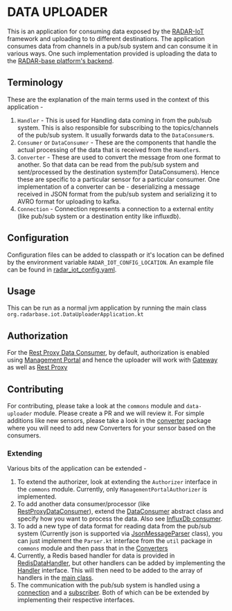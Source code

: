 # DATA UPLOADER
This is an application for consuming data exposed by the [RADAR-IoT](https://github.com/RADAR-base/RADAR-IoT) framework and uploading to to different destinations.
The application consumes data from channels in a pub/sub system and can consume it in various ways. One such implementation provided is uploading the data to the [RADAR-base platform's backend](https://github.com/RADAR-base/RADAR-Docker).

## Terminology
These are the explanation of the main terms used in the context of this application - 

1. `Handler` - This is used for Handling data coming in from the pub/sub system. This is also responsible for subscribing to the topics/channels of the pub/sub system. It usually forwards data to the `DataConsumer`s.
2. `Consumer` or `DataConsumer` - These are the components that handle the actual processing of the data that is received from the `Handler`s.
3. `Converter` - These are used to convert the message from one format to another. So that data can be read from the pub/sub system and sent/processed by the destination system(for DataConsumers). Hence these are specific to a particular sensor for a particular consumer. One implementation of a converter can be - deserializing a message received in JSON format from the pub/sub system and serializing it to AVRO format for uploading to kafka.
4. `Connection` - Connection represents a connection to a external entity (like pub/sub system or a destination entity like influxdb).

## Configuration
Configuration files can be added to classpath or it's location can be defined by the environment variable `RADAR_IOT_CONFIG_LOCATION`.
An example file can be found in [radar_iot_config.yaml](/radar_iot_config.yaml.template).

## Usage
This can be run as a normal jvm application by running the main class `org.radarbase.iot.DataUploaderApplication.kt`

## Authorization
For the [Rest Proxy Data Consumer](/src/main/kotlin/org/radarbase/iot/consumer/RestProxyDataConsumer.kt), by default, authorization is enabled using [Management Portal](https://github.com/RADAR-base/ManagementPortal) and hence the uploader will work with [Gateway](https://github.com/RADAR-base/RADAR-Gateway) as well as [Rest Proxy](https://docs.confluent.io/current/kafka-rest/index.html)

## Contributing
For contributing, please take a look at the `commons` module and `data-uploader` module. Please create a PR and we will review it.
For simple additions like new sensors, please take a look in the [converter](/src/main/kotlin/org/radarbase/iot/converter) package where you will need to add new Converters for your sensor based on the consumers.

### Extending
Various bits of the application can be extended - 

1. To extend the authorizer, look at extending the `Authorizer` interface in the `commons` module. Currently, only `ManagementPortalAuthorizer` is implemented.
2. To add another data consumer/processor (like [RestProxyDataConsumer](/src/main/kotlin/org/radarbase/iot/consumer/RestProxyDataConsumer.kt)), extend the [DataConsumer](/src/main/kotlin/org/radarbase/iot/consumer/DataConsumer.kt) abstract class and specify how you want to process the data. Also see [InfluxDb consumer](/src/main/kotlin/org/radarbase/iot/consumer/InfluxDbDataConsumer.kt).
3. To add a new type of data format for reading data from the pub/sub system (Currently json is supported via [JsonMessageParser](/src/main/kotlin/org/radarbase/iot/converter/messageparser/JsonMessageParser.kt) class), you can just implement the `Parser.kt` interface from the `util` package in `commons` module and then pass that in the [Converters](/src/main/kotlin/org/radarbase/iot/converter)
4. Currently, a Redis based handler for data is provided in [RedisDataHandler](/src/main/kotlin/org/radarbase/iot/handler/RedisDataHandler.kt), but other handlers can be added by implementing the [Handler](/src/main/kotlin/org/radarbase/iot/handler/Handler.kt) interface. This will then need to be added to the array of handlers in the [main class](/src/main/kotlin/org/radarbase/iot/DataUploaderApplication.kt).
5. The communication with the pub/sub system is handled using a [connection](/src/main/kotlin/org/radarbase/iot/pubsub/connection) and a [subscriber](/src/main/kotlin/org/radarbase/iot/pubsub/subscriber). Both of which can be be extended by implementing their respective interfaces.